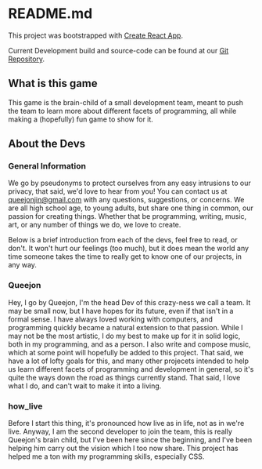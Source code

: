 # README.md

This project was bootstrapped with [Create React App](https://github.com/facebook/create-react-app).

Current Development build and source-code can be found at our [Git Repository](https://github.com/Queejon/unique).

## What is this game

This game is the brain-child of a small development team, meant to push the team to learn more about different facets of
programming, all while making a (hopefully) fun game to show for it.

## About the Devs

### General Information

We go by pseudonyms to protect ourselves from any easy intrusions to our privacy, that said, we'd love to hear from you!
You can contact us at queejonjin@gmail.com with any questions, suggestions, or concerns. We are all high school age, to
young adults, but share one thing in common, our passion for creating things. Whether that be programming, writing, music,
art, or any number of things we do, we love to create.

Below is a brief introduction from each of the devs, feel free to read, or don't. It won't hurt our feelings (too much),
but it does mean the world any time someone takes the time to really get to know one of our projects, in any way.

### Queejon

Hey, I go by Queejon, I'm the head Dev of this crazy-ness we call a team. It may be small now, but I have  hopes for
its future, even if that isn't in a formal sense. I have always loved working with computers, and programming quickly
became a natural extension to that passion. While I may not be the most artistic, I do my best to make up for it in solid
logic, both in my programming, and as a person. I also write and compose music, which at some point will hopefully be added
to this project. That said, we have a lot of lofty goals for this, and many other projecets intended to help us learn
different facets of programming and development in general, so it's quite the ways down the road as things currently stand.
That said, I love what I do, and can't wait to make it into a living.

### how_live

Before I start this thing, it's pronounced how live as in life, not as in we're live. Anyway, I am the second developer to join the team, this is really Queejon's brain child, but I've been here since the beginning, and I've been helping him carry out the vision which I too now share. This project has helped me a ton with my programming skills, especially CSS.
